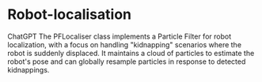 # Robot-localisation
ChatGPT  The PFLocaliser class implements a Particle Filter for robot localization, with a focus on handling "kidnapping" scenarios where the robot is suddenly displaced. It maintains a cloud of particles to estimate the robot's pose and can globally resample particles in response to detected kidnappings.
